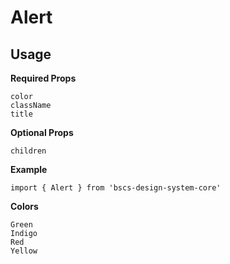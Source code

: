 # Alert

## Usage

**Required Props**

```
color
className
title
```

**Optional Props**

```
children
```

**Example**

```
import { Alert } from 'bscs-design-system-core'
```

**Colors**

```
Green
Indigo
Red
Yellow
```